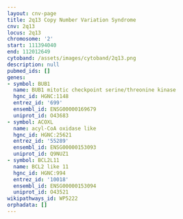 ```yaml
---
layout: cnv-page
title: 2q13 Copy Number Variation Syndrome
cnv: 2q13
locus: 2q13
chromosome: '2'
start: 111394040
end: 112012649
cytoband: /assets/images/cytoband/2q13.png
description: null
pubmed_ids: []
genes:
- symbol: BUB1
  name: BUB1 mitotic checkpoint serine/threonine kinase
  hgnc_id: HGNC:1148
  entrez_id: '699'
  ensembl_id: ENSG00000169679
  uniprot_id: O43683
- symbol: ACOXL
  name: acyl-CoA oxidase like
  hgnc_id: HGNC:25621
  entrez_id: '55289'
  ensembl_id: ENSG00000153093
  uniprot_id: Q9NUZ1
- symbol: BCL2L11
  name: BCL2 like 11
  hgnc_id: HGNC:994
  entrez_id: '10018'
  ensembl_id: ENSG00000153094
  uniprot_id: O43521
wikipathways_id: WP5222
orphadata: []
---
```

